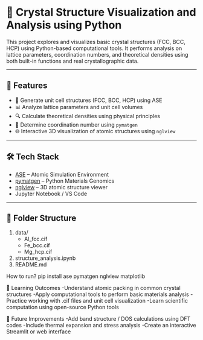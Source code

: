# 🧱 Crystal Structure Visualization and Analysis using Python

This project explores and visualizes basic crystal structures (FCC, BCC, HCP) using Python-based computational tools. It performs analysis on lattice parameters, coordination numbers, and theoretical densities using both built-in functions and real crystallographic data.

---

## 🚀 Features

- 📐 Generate unit cell structures (FCC, BCC, HCP) using ASE
- 📊 Analyze lattice parameters and unit cell volumes
- 🔍 Calculate theoretical densities using physical principles
- 🧪 Determine coordination number using `pymatgen`
- 🌐 Interactive 3D visualization of atomic structures using `nglview`

---

## 🛠️ Tech Stack

- [ASE](https://wiki.fysik.dtu.dk/ase/) – Atomic Simulation Environment
- [pymatgen](https://pymatgen.org/) – Python Materials Genomics
- [nglview](http://nglviewer.org/nglview/) – 3D atomic structure viewer
- Jupyter Notebook / VS Code

---

## 📂 Folder Structure
1. data/
   - Al_fcc.cif
   - Fe_bcc.cif
   - Mg_hcp.cif
2. structure_analysis.ipynb
3. README.md

How to run?
pip install ase pymatgen nglview matplotlib


📘 Learning Outcomes
-Understand atomic packing in common crystal structures
-Apply computational tools to perform basic materials analysis
-Practice working with .cif files and unit cell visualization
-Learn scientific computation using open-source Python tools

📌 Future Improvements
-Add band structure / DOS calculations using DFT codes
-Include thermal expansion and stress analysis
-Create an interactive Streamlit or web interface
